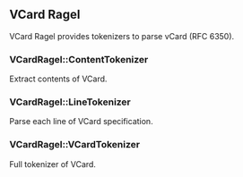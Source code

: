 ## VCard Ragel

VCard Ragel provides tokenizers to parse vCard (RFC 6350).

### VCardRagel::ContentTokenizer

Extract contents of VCard.

### VCardRagel::LineTokenizer

Parse each line of VCard specification.

### VCardRagel::VCardTokenizer

Full tokenizer of VCard.
